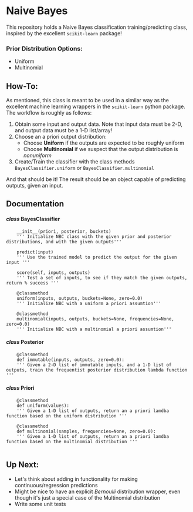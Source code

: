 # Naive Bayes
This repository holds a Naive Bayes classification training/predicting class, inspired by the excellent `scikit-learn` package!


### Prior Distribution Options:
- Uniform
- Multinomial

## How-To:
As mentioned, this class is meant to be used in a similar way as the excellent machine learning wrappers in the `scikit-learn` python package.  The workflow is roughly as follows:
1. Obtain some input and output data. Note that input data must be 2-D, and output data must be a 1-D list/array!
2. Choose an a priori output distribution:
    - Choose **Uniform** if the outputs are expected to be roughly uniform
    - Choose **Multinomial** if we suspect that the output distribution is _nonuniform_
3. Create/Train the classifier with the class methods `BayesClassifier.uniform` or `BayesClassifier.multinomial`

And that should be it! The result should be an object capable of predicting outputs, given an input. 

## Documentation

#### _class_ BayesClassifier
```
    __init__(priori, posterior, buckets)
    ''' Initialize NBC class with the given prior and posterior distributions, and with the given outputs'''
    
    predict(input)
    ''' Use the trained model to predict the output for the given input '''

    score(self, inputs, outputs)
    ''' Test a set of inputs, to see if they match the given outputs, return % success '''

    @classmethod 
    uniform(inputs, outputs, buckets=None, zero=0.0)
    ''' Initialize NBC with a uniform a priori assumtion'''
    
    @classmethod 
    multinomial(inputs, outputs, buckets=None, frequencies=None, zero=0.0)
    ''' Initialize NBC with a multinomial a priori assumtion'''

```

#### _class_ Posterior
```
    @classmethod
    def immutable(inputs, outputs, zero=0.0):
    ''' Given a 2-D list of immutable inputs, and a 1-D list of outputs, train the frequentist posterior distribution lambda function '''
```

#### _class_ Priori
```
    @classmethod
    def uniform(values):
    ''' Given a 1-D list of outputs, return an a priori lamdba function based on the uniform distribution '''

    @classmethod
    def multinomial(samples, frequencies=None, zero=0.0):
    ''' Given a 1-D list of outputs, return an a priori lamdba function based on the multinomial distribution '''
    
```


## Up Next:
- Let's think about adding in functionality for making continuous/regression predictions
- Might be nice to have an explicit _Bernoulli_ distribution wrapper, even though it's just a special case of the Multinomial distribution
- Write some unit tests
